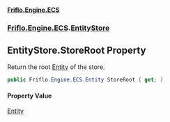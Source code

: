 #### [Friflo.Engine.ECS](index.md 'index')
### [Friflo.Engine.ECS](Friflo.Engine.ECS.md 'Friflo.Engine.ECS').[EntityStore](EntityStore.md 'Friflo.Engine.ECS.EntityStore')

## EntityStore.StoreRoot Property

Return the root [Entity](Entity.md 'Friflo.Engine.ECS.Entity') of the store.

```csharp
public Friflo.Engine.ECS.Entity StoreRoot { get; }
```

#### Property Value
[Entity](Entity.md 'Friflo.Engine.ECS.Entity')